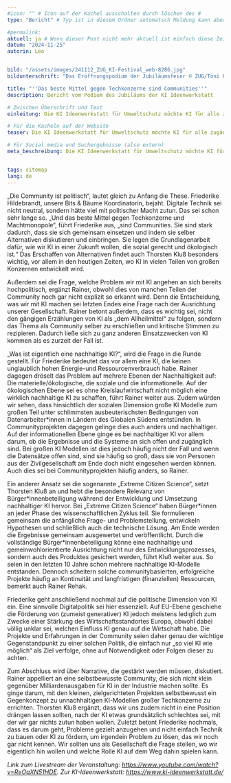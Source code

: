 ```yaml
---
#icon: "" # Icon auf der Kachel ausschalten durch löschen des #
type: "Bericht" # Typ ist in diesem Ordner automatsch Meldung kann aber hier überschrieben werden z.B. mit "Veröffentlichung" - der Typ erscheint in der Kachel

#permalink: 
aktuell: ja # Wenn dieser Post nicht mehr aktuell ist einfach diese Zeile mit # auskommentieren
datum: "2024-11-25"
autorin: Leo


bild: "/assets/images/241112_ZUG_KI-Festival_web-8286.jpg"
bildunterschrift: "Das Eröffnungspodium der Jubiläumsfeier © ZUG/Toni Kretschmer "

title: "''Das beste Mittel gegen Techkonzerne sind Communities''"
description: Bericht vom Podium des Jubiläums der KI Ideenwerkstatt

# Zwischen Überschrift und Text
einleitung: Die KI Ideenwerkstatt für Umweltschutz möchte KI für alle zugänglich, gemeinwohlorientiert und umweltgerecht gestalten. Sie ist vor Ort in Berlin-Neukölln und digital die Anlaufstelle für alle, die Künstliche Intelligenz gemeinwohlorientiert für den Umweltschutz einsetzen möchten. Die Ideenwerkstatt veranstaltet Workshops und andere Formate, informiert über KI und berät Initiativen ganz konkret bei ihren Projekten. Am 12.11.2024 hat sie ihr zweijähriges Jubiläum mit einem abwechlungsreichen Programm mit Einblicken in aktuelle Projekte, interaktiven Workshops und anregenden Diskussionen gefeiert. Wir berichten vom Eröffnungspanel, auf dem unter anderem Friederike Hildebrandt, Bits & Bäume Koordinatorin, Rainer Rehak (Weizenbaum-Institut, Wissenschaftszentrum Berlin für Sozialforschung, Forum InformatikerInnen für Frieden und gesellschaftliche Verantwortung und langjähriger Aktiver bei Bits & Bäume), sowie Thorsten Kluß (KI-Ideenwerkstatt) sitzen.

# Für die Kacheln auf der Website
teaser: Die KI Ideenwerkstatt für Umweltschutz möchte KI für alle zugänglich, gemeinwohlorientiert und umweltgerecht gestalten. Am 12.11.2024 hat die KI Ideenwerkstatt ihr zweijähriges Jubiläum gefeiert. Wir berichten vom Eröffnungspodium auf dem unter anderem unsere Bits & Bäume Koordinatorin Friederike Hildebrandt, sowie unser langjähriger Bits & Bäume Aktiver Rainer Rehak saßen.

# Für Social media und Suchergebnisse (also extern)
meta_beschreibung: Die KI Ideenwerkstatt für Umweltschutz möchte KI für alle zugänglich, gemeinwohlorientiert und umweltgerecht gestalten. Am 12.11.2024 hat die KI Ideenwerkstatt ihr zweijähriges Jubiläum gefeiert. Wir berichten vom Eröffnungspodium auf dem unter anderem unsere Bits & Bäume Koordinatorin Friederike Hildebrandt, sowie unser langjähriger Bits & Bäume Aktiver Rainer Rehak saßen.


tags: sitemap
lang: de
---
```


„Die Community ist politisch“, lautet gleich zu Anfang die These. Friederike Hildebrandt, unsere Bits & Bäume Koordinatorin, bejaht. Digitale Technik sei nicht neutral, sondern hätte viel mit politischer Macht zutun. Das sei schon sehr lange so. „Und das beste Mittel gegen Techkonzerne und Machtmonopole“, führt Friederike aus, „sind Communities. Sie sind stark dadurch, dass sie sich gemeinsam einsetzen und indem sie selber Alternativen diskutieren und einbringen. Sie legen die Grundlagenarbeit dafür, wie wir KI in einer Zukunft wollen, die sozial gerecht und ökologisch ist.“ Das Erschaffen von Alternativen findet auch Thorsten Kluß besonders wichtig, vor allem in den heutigen Zeiten, wo KI in vielen Teilen von großen Konzernen entwickelt wird.

Außerdem sei die Frage, welche Problem wir mit KI angehen an sich bereits hochpolitisch, ergänzt Rainer, obwohl dies von manchen Teilen der Community noch gar nicht explizit so erkannt wird. Denn die Entscheidung, was wir mit KI machen sei letzten Endes eine Frage nach der Ausrichtung unserer Gesellschaft. Rainer betont außerdem, dass es wichtig sei, nicht den gängigen Erzählungen von KI als „dem Allheilmittel“ zu folgen, sondern das Thema als Community selber zu erschließen und kritische Stimmen zu rezipieren. Dadurch ließe sich zu ganz anderen Einsatzzwecken von KI kommen als es zurzeit der Fall ist.

„Was ist eigentlich eine nachhaltige KI?“, wird die Frage in die Runde gestellt. Für Friederike bedeutet das vor allem eine KI, die keinen unglaublich hohen Energie-und Ressourcenverbrauch habe. Rainer dagegen dröselt das Problem auf mehrere Ebenen der Nachhaltigkeit auf: Die materielle/ökologische, die soziale und die informationelle. Auf der ökologischen Ebene sei es ohne Kreislaufwirtschaft nicht möglich eine wirklich nachhaltige KI zu schaffen, führt Rainer weiter aus. Zudem würden wir sehen, dass hinsichtlich der sozialen Dimension große KI Modelle zum großen Teil unter schlimmsten ausbeuterischsten Bedingungen von Datenarbeiter&ast;innen in Ländern des Globalen Südens entstünden. In Communityprojekten dagegen gelinge dies auch anders und nachhaltiger. 
Auf der informationellen Ebene ginge es bei nachhaltiger KI vor allem darum, ob die Ergebnisse und die Systeme an sich offen und zugänglich sind. Bei großen KI Modellen ist dies jedoch häufig nicht der Fall und wenn die Datensätze offen sind, sind sie häufig so groß, dass sie von Personen aus der Zivilgesellschaft am Ende doch nicht eingesehen werden können. Auch dies sei bei Communityprojekten häufig anders, so Rainer.

Ein anderer Ansatz sei die sogenannte „Extreme Citizen Science“, setzt Thorsten Kluß an und hebt die besondere Relevanz von Bürger&ast;innenbeteiligung während der Entwicklung und Umsetzung nachhaltiger KI hervor. Bei „Extreme Citizen Science“  haben Bürger&ast;innen an jeder Phase des wissenschaftlichen Zyklus teil. Sie formulieren gemeinsam die anfängliche Frage- und Problemstellung, entwickeln Hypothesen und schließlich auch die technische Lösung. Am Ende werden die Ergebnisse gemeinsam ausgewertet und veröffentlicht. Durch die vollständige Bürger&ast;innenbeteiligung könne eine nachhaltige und gemeinwohlorientierte Ausrichtung nicht nur des Entwicklungsprozesses, sondern auch des Produktes gesichert werden, führt Kluß weiter aus.
So seien in den letzten 10 Jahre schon mehrere nachhaltige KI-Modelle entstanden. Dennoch scheitern solche communitybasierten, erfolgreiche Projekte häufig an Kontinuität und langfristigen (finanziellen) Ressourcen, bemerkt auch Rainer Rehak.

Friederike geht anschließend nochmal auf die politische Dimension von KI ein. Eine sinnvolle Digitalpolitik sei hier essenziell. Auf EU-Ebene geschiehe die Förderung von (zumeist generativer) KI jedoch meistens lediglich zum Zwecke einer Stärkung des Wirtschaftsstandortes Europa, obwohl dabei völlig unklar sei, welchen Einfluss KI genau auf die Wirtschaft habe. Die Projekte und Erfahrungen in der Community seien daher genau der wichtige Gegenstandpunkt zu einer solchen Politik, die einfach nur „so viel KI wie möglich“ als Ziel verfolge, ohne auf Notwendigkeit oder Folgen dieser zu achten.

Zum Abschluss wird über Narrative, die gestärkt werden müssen, diskutiert. Rainer appelliert an eine selbstbewusste Community, die sich nicht klein gegenüber Milliardenausgaben für KI in der Industrie machen sollte. Es ginge darum, mit den kleinen, zielgerichteten Projekten selbstbewusst ein Gegenkonzept zu unnachhaltigen KI-Modellen großer Techkonzerne zu errichten. Thorsten Kluß ergänzt, dass wir uns zudem nicht in eine Position drängen lassen sollten, nach der KI etwas grundsätzlich schlechtes sei, mit der wir gar nichts zutun haben wollen. Zuletzt betont Friederike nochmals, dass es darum geht, Probleme gezielt anzugehen und nicht einfach Technik zu bauen oder KI zu fördern, um irgendein Problem zu lösen, das wir noch gar nicht kennen. Wir sollten uns als Gesellschaft die Frage stellen, wo wir eigentlich hin wollen und welche Rolle KI auf dem Weg dahin spielen kann.


*Link zum Livestream der Veranstaltung: https://www.youtube.com/watch?v=ReOqXN51HDE.*
*Zur KI-Ideenwerkstatt: https://www.ki-ideenwerkstatt.de/*
